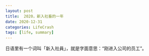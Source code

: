 ```yaml
---
layout: post
title:  2020，新入社畜的一年
date: 2020-12-31
categories: LifeCrash
tags: [life, summary]
---
```


日语里有一个词叫「新入社員」，就是字面意思：“刚进入公司的员工”。 

<!-- more -—>

今年或许是状态上最稳定的一年了。除了春节前后的两周外，一直在社畜：一月在 MS，二月后在贵司。法定节假日以外几乎没有休假。

2020，用三个短句来概括的话，是突破自我边界的一年，也是逐渐自给自足的一年，以及一如既往在虚构的世界里寻求真实的一年。

## 突破边界的一年

这一年做了很多意想不到的事。

**克服社恐**。我曾经不太能想象自己作为一个社畜的样子，「我怎么能跟陌生人正常沟通呢」。事实证明没有被生活碾压过的人永远不知道自己能做到什么。因为实习被迫打了三位数的 cold call，逐渐发现跟人说话也没有那么困难。刚到贵司的时候，只能硬着头皮跟同事 small talk，还好同事都很 nice，慢慢学会了切换人格来进行工作交流。工作时的我不是黄色废料，是红色肥料和绿色养料（？）。

**一脚踏进了新的行业**。TW 本身就是一个又新又小需求的职业，而我所做的事情更是 TW 的 subset。目前看来，新到我每天都不知道自己的下一步在哪里。除了 TW，也在摸索 SEO 和 BD 相关的东西，还处在一头雾水的阶段。输出了超多英文的内容，被上司和同事夸到。最开心的是收到美国同事的评价：

> Are you sure you’re not a technical writer from San Francisco? Your article content and writing style are excellent. 

年初的时候许愿说，希望今年能写出[让母语人士夸奖“well-written“的文章](https://yellowgomi.xyz/lifecrash/2020/01/01/New-Year-Resolution-2020/)，超额完成目标啦 XD

**又捡起代码**。写了一些小的脚本来帮自己完成工作，也帮同事做一些事情。偶尔写写 Python 还是让人快乐的，不用再去痛苦地纠结于细节。不去深究原理和性能，单纯的增删查改也没有那么难。

## 自给自足的一年

工资虽然不高，但不需要伸手要钱了。

勉强有了自己的空间，可以做很多学生时代无法做的事。比如不再考虑门禁和限电，可以任意在喜欢的时间做喜欢的事。

大部分时候自己做饭。比起吃饭，做饭和洗碗似乎更有意思，观察食物在热气里蒸腾，用百洁布抹掉一块油迹，从平凡的小事里感受到 inner peace。普通な暮らしは悪くないなという考えようになっちゃった。学会做很多喜欢的菜：番茄牛腩，红烧猪蹄，莲藕排骨，奥尔良烤翅，黄焖鸡，番茄肉酱意面。

每个月扣掉房租和基础开销，也就不剩什么，不过还是存下了一笔钱。在探索副业的可能性。

## 在虚构的世界里寻找真实的一年

一如既往，今年的观影阅读报告如下。

### 读书

![Books in 2020](/assets/images/2020/Books-in-2020.png)

一共读了 31 部作品，远远不如去年（72）。追了 8 部漫画，fiction/non-fiction 一半一半，英文日文也一半一半，总体还是中文读得更多。条件允许的情况下尽量读原版。

总结起来今年读过的漫画一个比一个阴间。阴间人，阴间魂。

搞过最喜欢的日漫是[咒术回战](https://book.douban.com/subject/34455797/)，虽然是传统的三人主角团，虽然是传统的天花板老师，虽然是传统的身怀反派的健气男主，虽然是传统的挚友反目情节，但是为什么这么好搞！！！芥见下下不要摸鱼番外了，赶紧给我画。

花了很多时间补[巨人](https://book.douban.com/subject/4919737/)的漫画。强迫自己看日文，但谏山创是大段对话+用词很书面的类型，看得很头疼。不过巨人真是很棒的作品啊，日本往后十年恐怕都很难再出现这样优秀的漫画了。

不得不提的是[电锯人](https://book.douban.com/subject/30435215/)。藤本树确实是近些年少有的自由（？）漫画家，这样满页血浆大肠断肢乱飞的 B 级片风格，过山车一样的自由剧情，谁能料到竟然会出现在酱铺本刊上呢。（尤其是想到比电锯人正派得多的巨人曾经被酱铺退稿。）

终于完整读完了日文版的[小王子](https://book.douban.com/subject/4129411/)。两年前在大阪的车站里无意中买下，断断续续读了几次未果，今年终于能比较顺畅的读了。早就无比熟悉的台词，翻译成日语之后蒙上了一层日语里特有的優しさ。

> そのうち悲しい気持ちがやわらいだら（悲しい気持ちは必ずやわらぐよ）、僕と知り合ってよかったって思うよ。 

### 观影

![Watchlist in 2020](/assets/images/2020/Watchlist-in-2020.png)

影视作品一共是 43 部，只有去年的一半（82）。果然是新入社畜的一年呢（确信）。

Anime: 23 部。
数量马马虎虎。炒了一些冷饭，比如 [Durarara!](https://movie.douban.com/subject/4291876/)，[进击的巨人](https://movie.douban.com/subject/23748525/)，[弹丸论破](https://movie.douban.com/subject/20438714/)；吃了一些西式快餐，比如 [Castlevania](https://movie.douban.com/subject/26982974/)；也遇到了垃圾作品，比如[全员恶玉](https://movie.douban.com/subject/35000588/)，[PP3](https://movie.douban.com/subject/30486591/)。

总体来说没有特别喜欢的作品，硬要挑个的话，巨 3 吧（不是今年播出的）。神回不仅仅是白夜，泽野弘之和 WIT Studio 绝配。猪社，永远滴神。

三次元影视：20 部。
今年最喜欢的电视剧就是[隐秘的角落](https://movie.douban.com/subject/33404425/)啦，朝阳小朋友身上有一种过往我只在纸片人上看到的人物弧光。拍摄手法也特别喜欢，朦朦胧胧的童话下是铁锈一样生冷的内核。我相信什么呢，我永远相信童话啊。另一部口碑更高的沉默的真相，反而没有这种说不清的留白的美感。

几乎没看什么电影，寥寥几部也是动画电影，或者在电影院挑的爆米花片。唯一有点意思的是 <delete>Gay 里奇</delete>盖里奇的 [The Gentlemen](https://movie.douban.com/subject/30211998/)。

## Milestones

整理了一些琐碎的数据。

- 今年合并了 396 个 Pull Request，增加了 30179 行代码，删除了 25450 行。

- 拥有了一个合格的 contribution history：

  ![Contribution History](/assets/images/2020/contribution-history.png)

- 写了 15 篇英文博客，其中 x 篇发表在了 PR 6+ 的媒体平台上。

- 喝了 3367.22 块钱的咖啡。如果算上用来做拿铁的牛奶，大概会超过 4000 块。已经放弃控制咖啡因了，let it be，只要喝不死，就往死里喝。

- 今年是拥有 Procreate 的第二年，终于有许许多多的乱涂了。

  ![Doodles in 2020](/assets/images/2020/Doodles-in-2020.png)

- 如果说 2019 年是 all in 豆瓣，那 2020 就是一个从豆瓣搬数据避免 vendor lock in。自言自语都搬到了推，书影音标注在 Notion 里手动完成，日志搬到了自己的博客。

---

## Summary

去年底我给自己的新年寄语是：「迷わず、進めよう」。

目前看来至少做到了后半句，虽然仍在迷茫，但即使没有明确应该前往哪里，还是没有停下过脚步。

2021 就简单一点吧：

<p style="text-color:orange"><strong>小黄，超进化！</strong> </p>
